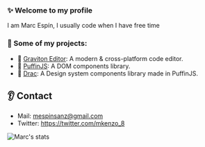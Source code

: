 ### ✨ Welcome to my profile 

I am Marc Espín, I usually code when I have free time 

### 💼 Some of my projects:

* 🚀 [Graviton Editor](https://github.com/Graviton-Code-Editor/Graviton-App): A modern & cross-platform code editor.
* 🐧 [PuffinJS](https://github.com/PuffinJS/puffin): A DOM components library.
* 💅 [Drac](https://github.com/Graviton-Code-Editor/drac): A Design system components library made in PuffinJS.

## 👂 Contact

* Mail: mespinsanz@gmail.com
* Twitter: https://twitter.com/mkenzo_8


![Marc's stats](https://github-readme-stats.vercel.app/api?username=marc2332&show_icons=true)